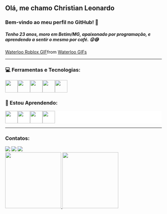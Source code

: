 ## Olá, me chamo Christian Leonardo

### Bem-vindo ao meu perfil no GitHub! 👋

##### Tenho 23 anos, moro em Betim/MG, apaixonado por programação, e aprendendo a sentir o mesmo por café. 😜😅

<div class="tenor-gif-embed" data-postid="24940325" data-share-method="host" data-aspect-ratio="1.09589" data-width="100%"><a href="https://tenor.com/view/waterloo-roblox-where-is-code-gory-barraux-gif-24940325">Waterloo Roblox GIF</a>from <a href="https://tenor.com/search/waterloo-gifs">Waterloo GIFs</a></div> <script type="text/javascript" async src="https://tenor.com/embed.js"></script>

<hr/>

### 💻 Ferramentas e Tecnologias:
<div style="display:flex; flex-direction:row;"> 
          <img src="https://cdn.jsdelivr.net/gh/devicons/devicon/icons/html5/html5-original-wordmark.svg" width="40" height="40" />
          <img src="https://cdn.jsdelivr.net/gh/devicons/devicon/icons/css3/css3-original-wordmark.svg" width="40" height="40" />
          <img src="https://cdn.jsdelivr.net/gh/devicons/devicon/icons/javascript/javascript-original.svg" width="40" height="40" />
          <img src="https://cdn.jsdelivr.net/gh/devicons/devicon/icons/git/git-original-wordmark.svg" width="40" height="40" />
          <img src="https://cdn.jsdelivr.net/gh/devicons/devicon/icons/github/github-original.svg" width="40" height="40" />
</div>

### 🌱 Estou Aprendendo:
<div style=" background-color:#fff; display:flex; flex-direction:row;">
          <img src="https://cdn.jsdelivr.net/gh/devicons/devicon/icons/typescript/typescript-original.svg" width="40" height="40"/>
          <img src="https://cdn.jsdelivr.net/gh/devicons/devicon/icons/react/react-original-wordmark.svg" width="40" height="40" />
          <img src="https://cdn.jsdelivr.net/gh/devicons/devicon/icons/nodejs/nodejs-plain.svg" width="40" height="40" />
          <img src="https://cdn.jsdelivr.net/gh/devicons/devicon/icons/tailwindcss/tailwindcss-original-wordmark.svg" width="40" height="40"/>
</div>

<hr/>

### Contatos:

<div>
          <a href="https://instagram.com/whyleonardo_" target="_blank"><img src="https://img.shields.io/badge/-Instagram-%23E4405F?style=for-the-badge&logo=instagram&logoColor=white" target="_blank"></a>
          <a href = "mailto:christian.lsb16@gmail.com"><img src="https://img.shields.io/badge/Gmail-D14836?style=for-the-badge&logo=gmail&logoColor=white" target="_blank"></a>
          <a href="https://www.linkedin.com/in/whyleonardo" target="_blank"><img src="https://img.shields.io/badge/-LinkedIn-%230077B5?style=for-the-badge&logo=linkedin&logoColor=white" target="_blank"></a>   
</div>

<div>
          <a href="https://github.com/whyleonardo">
          <img height="180em" src="https://github-readme-stats.vercel.app/api/top-langs/?username=whyleonardo&layout=compact&langs_count=7&theme=dracula"/>
          <img height="180em" src="https://github-readme-stats.vercel.app/api?username=whyleonardo&show_icons=true&theme=dracula&include_all_commits=true&count_private=true"/>
</div>
 


